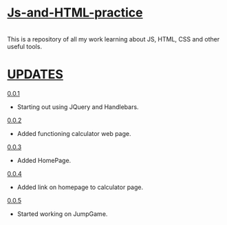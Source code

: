 # <u>Js-and-HTML-practice </u>
<br>
This is a repository of all my work learning about JS, HTML, CSS and other useful tools.

# <b><u>UPDATES</u></b>

<u> 0.0.1 </u>
<br>
* Starting out using JQuery and Handlebars.

<u> 0.0.2 </u>
<br>
* Added functioning calculator web page.

<u> 0.0.3 </u>
<br>
* Added HomePage.

<u> 0.0.4 </u>
<br>
* Added link on homepage to calculator page.

<u> 0.0.5 </u>
<br>
* Started working on JumpGame.